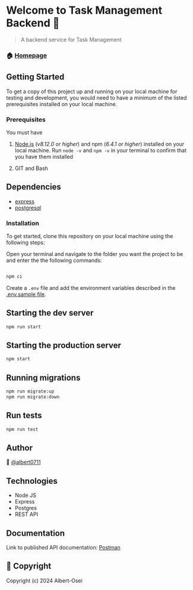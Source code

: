 # Welcome to Task Management Backend 👋

> A backend service for Task Management

### 🏠 [Homepage](https://github.com/Albert-Osei/task-management-app/blob/main/README.md)

## Getting Started

To get a copy of this project up and running on your local machine for testing and development, you would need to have a minimum of the listed prerequisites installed on your local machine.

### Prerequisites

You must have

1. [Node.js](https://nodejs.org/) (_v8.12.0 or higher_) and npm (_6.4.1 or higher_) installed on your local machine. Run `node -v` and `npm -v` in your terminal to confirm that you have them installed

2. GIT and Bash

## Dependencies
* [express](https://expressjs.com/)
* [postgresql](https://www.postgresql.org/)

### Installation

To get started, clone this repository on your local machine using the following steps:

Open your terminal and navigate to the folder you want the project to be and enter the the following commands:

```bash

npm ci
```

Create a `.env` file and add the environment variables described in the [.env.sample file](https://github.com/Albert-Osei/task-management-app/blob/main/.env.sample).

## Starting the dev server

```bash
npm run start
```

## Starting the production server

```bash
npm start
```

## Running migrations

```bash
npm run migrate:up
npm run migrate:down
```

## Run tests

```sh
npm run test
```

## Author

👤 [@albert0711](https://github.com/Albert-Osei)

## Technologies

- Node JS
- Express
- Postgres
- REST API

## Documentation

Link to published API documentation: [Postman](https://documenter.getpostman.com/view/15221828/2s9YyyAKgo)

## 📝 Copyright

Copyright (c) 2024 Albert-Osei

